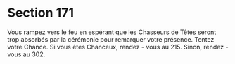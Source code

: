 # Section 171

Vous rampez vers le feu en espérant que les Chasseurs de Têtes
seront trop absorbés par la cérémonie pour remarquer votre
présence.  Tentez votre Chance.  Si vous êtes Chanceux, rendez -
vous au  215. Sinon, rendez -vous au  302.